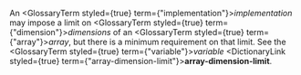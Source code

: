  



An <GlossaryTerm styled={true} term={"implementation"}><i>implementation</i></GlossaryTerm> may impose a limit on <GlossaryTerm styled={true} term={"dimension"}><i>dimensions</i></GlossaryTerm> of an <GlossaryTerm styled={true} term={"array"}><i>array</i></GlossaryTerm>, but there is a minimum requirement on that limit. See the <GlossaryTerm styled={true} term={"variable"}><i>variable</i></GlossaryTerm> <DictionaryLink styled={true} term={"array-dimension-limit"}><b>array-dimension-limit</b></DictionaryLink>. 



